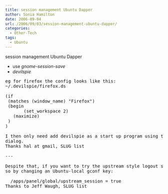 ```yaml
---
title: session management Ubuntu Dapper
author: Sonia Hamilton
date: 2006-09-04
url: /2006/09/03/session-management-ubuntu-dapper/
categories:
  - Other-Tech
tags:
  - Ubuntu
---
```

session management Ubuntu Dapper
<!--more-->

  * use *gnome-session-save*
  * *devilspie*

<pre>eg for firefox the config looks like this:
~/.devilspie/firefox.ds

(if
 (matches (window_name) "Firefox")
 (begin
       (set_workspace 2)
   (maximize)
 )
)

I then only need add devilspie as a start up program using the sessions
dialog.
Thanks hal at gmail, SLUG list

---

Despite that, if you want to try the upstream style logout stuff, you can do
so by changing an Ubuntu-local gconf key:

  /apps/panel/global/upstream_session = true
Thanks to Jeff Waugh, SLUG list</pre>
